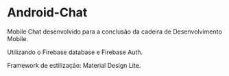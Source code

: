 # Android-Chat
Mobile Chat desenvolvido para a conclusão da cadeira de Desenvolvimento Mobile.

Utilizando o Firebase database e Firebase Auth.

Framework de estilização: Material Design Lite.
